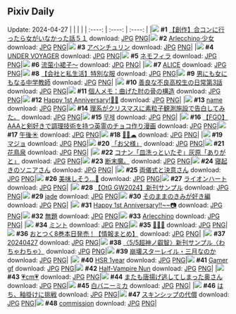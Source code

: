 ## Pixiv Daily
Update: 2024-04-27
|      |      |      |
| :----: | :----: | :----: |
|![](https://pixiv.microyu.workers.dev/c/240x480/img-master/img/2024/04/26/00/46/14/118157652_p0_master1200.jpg) **#1** [【創作】合コンに行ったら女がいなかった話５１](https://www.pixiv.net/artworks/118157652) download: [JPG](https://pixiv.microyu.workers.dev/img-original/img/2024/04/26/00/46/14/118157652_p0.jpg) [PNG](https://pixiv.microyu.workers.dev/img-original/img/2024/04/26/00/46/14/118157652_p0.png)|![](https://pixiv.microyu.workers.dev/c/240x480/img-master/img/2024/04/25/00/00/17/118131919_p0_master1200.jpg) **#2** [Arlecchino·少女](https://www.pixiv.net/artworks/118131919) download: [JPG](https://pixiv.microyu.workers.dev/img-original/img/2024/04/25/00/00/17/118131919_p0.jpg) [PNG](https://pixiv.microyu.workers.dev/img-original/img/2024/04/25/00/00/17/118131919_p0.png)|![](https://pixiv.microyu.workers.dev/c/240x480/img-master/img/2024/04/25/00/00/11/118131883_p0_master1200.jpg) **#3** [アベンチュリン](https://www.pixiv.net/artworks/118131883) download: [JPG](https://pixiv.microyu.workers.dev/img-original/img/2024/04/25/00/00/11/118131883_p0.jpg) [PNG](https://pixiv.microyu.workers.dev/img-original/img/2024/04/25/00/00/11/118131883_p0.png)|
|![](https://pixiv.microyu.workers.dev/c/240x480/img-master/img/2024/04/26/00/00/27/118157601_p0_master1200.jpg) **#4** [UNDER VOYAGER](https://www.pixiv.net/artworks/118157601) download: [JPG](https://pixiv.microyu.workers.dev/img-original/img/2024/04/26/00/00/27/118157601_p0.jpg) [PNG](https://pixiv.microyu.workers.dev/img-original/img/2024/04/26/00/00/27/118157601_p0.png)|![](https://pixiv.microyu.workers.dev/c/240x480/img-master/img/2024/04/26/07/30/01/118164364_p0_master1200.jpg) **#5** [ネモフィラ](https://www.pixiv.net/artworks/118164364) download: [JPG](https://pixiv.microyu.workers.dev/img-original/img/2024/04/26/07/30/01/118164364_p0.jpg) [PNG](https://pixiv.microyu.workers.dev/img-original/img/2024/04/26/07/30/01/118164364_p0.png)|![](https://pixiv.microyu.workers.dev/c/240x480/img-master/img/2024/04/25/14/00/06/118143641_p0_master1200.jpg) **#6** [流萤小裙子～](https://www.pixiv.net/artworks/118143641) download: [JPG](https://pixiv.microyu.workers.dev/img-original/img/2024/04/25/14/00/06/118143641_p0.jpg) [PNG](https://pixiv.microyu.workers.dev/img-original/img/2024/04/25/14/00/06/118143641_p0.png)|
|![](https://pixiv.microyu.workers.dev/c/240x480/img-master/img/2024/04/26/22/08/50/118157561_p0_master1200.jpg) **#7** [ALICE](https://www.pixiv.net/artworks/118157561) download: [JPG](https://pixiv.microyu.workers.dev/img-original/img/2024/04/26/22/08/50/118157561_p0.jpg) [PNG](https://pixiv.microyu.workers.dev/img-original/img/2024/04/26/22/08/50/118157561_p0.png)|![](https://pixiv.microyu.workers.dev/c/240x480/img-master/img/2024/04/26/12/00/15/118167723_p0_master1200.jpg) **#8** [【会社と私生活】特別な服](https://www.pixiv.net/artworks/118167723) download: [JPG](https://pixiv.microyu.workers.dev/img-original/img/2024/04/26/12/00/15/118167723_p0.jpg) [PNG](https://pixiv.microyu.workers.dev/img-original/img/2024/04/26/12/00/15/118167723_p0.png)|![](https://pixiv.microyu.workers.dev/c/240x480/img-master/img/2024/04/25/00/00/35/118132014_p0_master1200.jpg) **#9** [男にも女にもなる中学教師](https://www.pixiv.net/artworks/118132014) download: [JPG](https://pixiv.microyu.workers.dev/img-original/img/2024/04/25/00/00/35/118132014_p0.jpg) [PNG](https://pixiv.microyu.workers.dev/img-original/img/2024/04/25/00/00/35/118132014_p0.png)|
|![](https://pixiv.microyu.workers.dev/c/240x480/img-master/img/2024/04/26/00/01/37/118157775_p0_master1200.jpg) **#10** [善良な不良高校生の日常第3話](https://www.pixiv.net/artworks/118157775) download: [JPG](https://pixiv.microyu.workers.dev/img-original/img/2024/04/26/00/01/37/118157775_p0.jpg) [PNG](https://pixiv.microyu.workers.dev/img-original/img/2024/04/26/00/01/37/118157775_p0.png)|![](https://pixiv.microyu.workers.dev/c/240x480/img-master/img/2024/04/25/06/00/10/118137621_p0_master1200.jpg) **#11** [個人メモ：曲げた肘の骨の構造](https://www.pixiv.net/artworks/118137621) download: [JPG](https://pixiv.microyu.workers.dev/img-original/img/2024/04/25/06/00/10/118137621_p0.jpg) [PNG](https://pixiv.microyu.workers.dev/img-original/img/2024/04/25/06/00/10/118137621_p0.png)|![](https://pixiv.microyu.workers.dev/c/240x480/img-master/img/2024/04/26/12/00/08/118167692_p0_master1200.jpg) **#12** [Happy 1st Anniversary!🥂✨](https://www.pixiv.net/artworks/118167692) download: [JPG](https://pixiv.microyu.workers.dev/img-original/img/2024/04/26/12/00/08/118167692_p0.jpg) [PNG](https://pixiv.microyu.workers.dev/img-original/img/2024/04/26/12/00/08/118167692_p0.png)|
|![](https://pixiv.microyu.workers.dev/c/240x480/img-master/img/2024/04/25/14/00/07/118143642_p0_master1200.jpg) **#13** [name](https://www.pixiv.net/artworks/118143642) download: [JPG](https://pixiv.microyu.workers.dev/img-original/img/2024/04/25/14/00/07/118143642_p0.jpg) [PNG](https://pixiv.microyu.workers.dev/img-original/img/2024/04/25/14/00/07/118143642_p0.png)|![](https://pixiv.microyu.workers.dev/c/240x480/img-master/img/2024/04/25/20/41/33/118151395_p0_master1200.jpg) **#14** [理系がクリスマスに素粒子観測施設で告白してみた。](https://www.pixiv.net/artworks/118151395) download: [JPG](https://pixiv.microyu.workers.dev/img-original/img/2024/04/25/20/41/33/118151395_p0.jpg) [PNG](https://pixiv.microyu.workers.dev/img-original/img/2024/04/25/20/41/33/118151395_p0.png)|![](https://pixiv.microyu.workers.dev/c/240x480/img-master/img/2024/04/25/01/33/51/118134726_p0_master1200.jpg) **#15** [무제](https://www.pixiv.net/artworks/118134726) download: [JPG](https://pixiv.microyu.workers.dev/img-original/img/2024/04/25/01/33/51/118134726_p0.jpg) [PNG](https://pixiv.microyu.workers.dev/img-original/img/2024/04/25/01/33/51/118134726_p0.png)|
|![](https://pixiv.microyu.workers.dev/c/240x480/img-master/img/2024/04/25/19/59/50/118150181_p0_master1200.jpg) **#16** [【FGO】AAAと剣好きで調理技術を持つ英霊のチョコ作り漫画](https://www.pixiv.net/artworks/118150181) download: [JPG](https://pixiv.microyu.workers.dev/img-original/img/2024/04/25/19/59/50/118150181_p0.jpg) [PNG](https://pixiv.microyu.workers.dev/img-original/img/2024/04/25/19/59/50/118150181_p0.png)|![](https://pixiv.microyu.workers.dev/c/240x480/img-master/img/2024/04/25/00/39/19/118133425_p0_master1200.jpg) **#17** [午後☀️](https://www.pixiv.net/artworks/118133425) download: [JPG](https://pixiv.microyu.workers.dev/img-original/img/2024/04/25/00/39/19/118133425_p0.jpg) [PNG](https://pixiv.microyu.workers.dev/img-original/img/2024/04/25/00/39/19/118133425_p0.png)|![](https://pixiv.microyu.workers.dev/c/240x480/img-master/img/2024/04/26/00/00/03/118157473_p0_master1200.jpg) **#18** [🎡🌸☁](https://www.pixiv.net/artworks/118157473) download: [JPG](https://pixiv.microyu.workers.dev/img-original/img/2024/04/26/00/00/03/118157473_p0.jpg) [PNG](https://pixiv.microyu.workers.dev/img-original/img/2024/04/26/00/00/03/118157473_p0.png)|
|![](https://pixiv.microyu.workers.dev/c/240x480/img-master/img/2024/04/25/14/21/57/118143951_p0_master1200.jpg) **#19** [マジョ](https://www.pixiv.net/artworks/118143951) download: [JPG](https://pixiv.microyu.workers.dev/img-original/img/2024/04/25/14/21/57/118143951_p0.jpg) [PNG](https://pixiv.microyu.workers.dev/img-original/img/2024/04/25/14/21/57/118143951_p0.png)|![](https://pixiv.microyu.workers.dev/c/240x480/img-master/img/2024/04/25/00/30/02/118133143_p0_master1200.jpg) **#20** [「お父様」](https://www.pixiv.net/artworks/118133143) download: [JPG](https://pixiv.microyu.workers.dev/img-original/img/2024/04/25/00/30/02/118133143_p0.jpg) [PNG](https://pixiv.microyu.workers.dev/img-original/img/2024/04/25/00/30/02/118133143_p0.png)|![](https://pixiv.microyu.workers.dev/c/240x480/img-master/img/2024/04/25/00/00/09/118131878_p0_master1200.jpg) **#21** [花鳥泉](https://www.pixiv.net/artworks/118131878) download: [JPG](https://pixiv.microyu.workers.dev/img-original/img/2024/04/25/00/00/09/118131878_p0.jpg) [PNG](https://pixiv.microyu.workers.dev/img-original/img/2024/04/25/00/00/09/118131878_p0.png)|
|![](https://pixiv.microyu.workers.dev/c/240x480/img-master/img/2024/04/25/18/23/19/118147975_p0_master1200.jpg) **#22** [コナン「皿洗っといたぞ」灰原「ありがと」](https://www.pixiv.net/artworks/118147975) download: [JPG](https://pixiv.microyu.workers.dev/img-original/img/2024/04/25/18/23/19/118147975_p0.jpg) [PNG](https://pixiv.microyu.workers.dev/img-original/img/2024/04/25/18/23/19/118147975_p0.png)|![](https://pixiv.microyu.workers.dev/c/240x480/img-master/img/2024/04/25/05/01/12/118137111_p0_master1200.jpg) **#23** [断末魔。](https://www.pixiv.net/artworks/118137111) download: [JPG](https://pixiv.microyu.workers.dev/img-original/img/2024/04/25/05/01/12/118137111_p0.jpg) [PNG](https://pixiv.microyu.workers.dev/img-original/img/2024/04/25/05/01/12/118137111_p0.png)|![](https://pixiv.microyu.workers.dev/c/240x480/img-master/img/2024/04/25/00/05/38/118132333_p0_master1200.jpg) **#24** [寝起きのソニアさん](https://www.pixiv.net/artworks/118132333) download: [JPG](https://pixiv.microyu.workers.dev/img-original/img/2024/04/25/00/05/38/118132333_p0.jpg) [PNG](https://pixiv.microyu.workers.dev/img-original/img/2024/04/25/00/05/38/118132333_p0.png)|
|![](https://pixiv.microyu.workers.dev/c/240x480/img-master/img/2024/04/25/00/00/55/118132073_p0_master1200.jpg) **#25** [両儀式と決意さん](https://www.pixiv.net/artworks/118132073) download: [JPG](https://pixiv.microyu.workers.dev/img-original/img/2024/04/25/00/00/55/118132073_p0.jpg) [PNG](https://pixiv.microyu.workers.dev/img-original/img/2024/04/25/00/00/55/118132073_p0.png)|![](https://pixiv.microyu.workers.dev/c/240x480/img-master/img/2024/04/25/01/23/33/118134518_p0_master1200.jpg) **#26** [美味しそう…🍭](https://www.pixiv.net/artworks/118134518) download: [JPG](https://pixiv.microyu.workers.dev/img-original/img/2024/04/25/01/23/33/118134518_p0.jpg) [PNG](https://pixiv.microyu.workers.dev/img-original/img/2024/04/25/01/23/33/118134518_p0.png)|![](https://pixiv.microyu.workers.dev/c/240x480/img-master/img/2024/04/26/07/14/26/118164178_p0_master1200.jpg) **#27** [ライオンハート](https://www.pixiv.net/artworks/118164178) download: [JPG](https://pixiv.microyu.workers.dev/img-original/img/2024/04/26/07/14/26/118164178_p0.jpg) [PNG](https://pixiv.microyu.workers.dev/img-original/img/2024/04/26/07/14/26/118164178_p0.png)|
|![](https://pixiv.microyu.workers.dev/c/240x480/img-master/img/2024/04/26/02/38/51/118135723_p0_master1200.jpg) **#28** [【OtG GW2024】新刊サンプル](https://www.pixiv.net/artworks/118135723) download: [JPG](https://pixiv.microyu.workers.dev/img-original/img/2024/04/26/02/38/51/118135723_p0.jpg) [PNG](https://pixiv.microyu.workers.dev/img-original/img/2024/04/26/02/38/51/118135723_p0.png)|![](https://pixiv.microyu.workers.dev/c/240x480/img-master/img/2024/04/25/00/37/36/118133377_p0_master1200.jpg) **#29** [jade](https://www.pixiv.net/artworks/118133377) download: [JPG](https://pixiv.microyu.workers.dev/img-original/img/2024/04/25/00/37/36/118133377_p0.jpg) [PNG](https://pixiv.microyu.workers.dev/img-original/img/2024/04/25/00/37/36/118133377_p0.png)|![](https://pixiv.microyu.workers.dev/c/240x480/img-master/img/2024/04/26/22/53/53/118180879_p0_master1200.jpg) **#30** [そのままのきみが好き編](https://www.pixiv.net/artworks/118180879) download: [JPG](https://pixiv.microyu.workers.dev/img-original/img/2024/04/26/22/53/53/118180879_p0.jpg) [PNG](https://pixiv.microyu.workers.dev/img-original/img/2024/04/26/22/53/53/118180879_p0.png)|
|![](https://pixiv.microyu.workers.dev/c/240x480/img-master/img/2024/04/26/12/13/53/118167956_p0_master1200.jpg) **#31** [Happy 1st Anniversary!!~~📷](https://www.pixiv.net/artworks/118167956) download: [JPG](https://pixiv.microyu.workers.dev/img-original/img/2024/04/26/12/13/53/118167956_p0.jpg) [PNG](https://pixiv.microyu.workers.dev/img-original/img/2024/04/26/12/13/53/118167956_p0.png)|![](https://pixiv.microyu.workers.dev/c/240x480/img-master/img/2024/04/25/04/51/38/118137009_p0_master1200.jpg) **#32** [無題](https://www.pixiv.net/artworks/118137009) download: [JPG](https://pixiv.microyu.workers.dev/img-original/img/2024/04/25/04/51/38/118137009_p0.jpg) [PNG](https://pixiv.microyu.workers.dev/img-original/img/2024/04/25/04/51/38/118137009_p0.png)|![](https://pixiv.microyu.workers.dev/c/240x480/img-master/img/2024/04/26/19/43/49/118176271_p0_master1200.jpg) **#33** [Arlecchino](https://www.pixiv.net/artworks/118176271) download: [JPG](https://pixiv.microyu.workers.dev/img-original/img/2024/04/26/19/43/49/118176271_p0.jpg) [PNG](https://pixiv.microyu.workers.dev/img-original/img/2024/04/26/19/43/49/118176271_p0.png)|
|![](https://pixiv.microyu.workers.dev/c/240x480/img-master/img/2024/04/26/20/30/02/118177667_p0_master1200.jpg) **#34** [ミント](https://www.pixiv.net/artworks/118177667) download: [JPG](https://pixiv.microyu.workers.dev/img-original/img/2024/04/26/20/30/02/118177667_p0.jpg) [PNG](https://pixiv.microyu.workers.dev/img-original/img/2024/04/26/20/30/02/118177667_p0.png)|![](https://pixiv.microyu.workers.dev/c/240x480/img-master/img/2024/04/26/05/35/52/118163095_p0_master1200.jpg) **#35** [🐰🥚🐰](https://www.pixiv.net/artworks/118163095) download: [JPG](https://pixiv.microyu.workers.dev/img-original/img/2024/04/26/05/35/52/118163095_p0.jpg) [PNG](https://pixiv.microyu.workers.dev/img-original/img/2024/04/26/05/35/52/118163095_p0.png)|![](https://pixiv.microyu.workers.dev/c/240x480/img-master/img/2024/04/25/12/02/48/118141973_p0_master1200.jpg) **#36** [おとつく8巻本日発売！【情報まとめ】](https://www.pixiv.net/artworks/118141973) download: [JPG](https://pixiv.microyu.workers.dev/img-original/img/2024/04/25/12/02/48/118141973_p0.jpg) [PNG](https://pixiv.microyu.workers.dev/img-original/img/2024/04/25/12/02/48/118141973_p0.png)|
|![](https://pixiv.microyu.workers.dev/c/240x480/img-master/img/2024/04/26/17/18/24/118172621_p0_master1200.jpg) **#37** [20240427](https://www.pixiv.net/artworks/118172621) download: [JPG](https://pixiv.microyu.workers.dev/img-original/img/2024/04/26/17/18/24/118172621_p0.jpg) [PNG](https://pixiv.microyu.workers.dev/img-original/img/2024/04/26/17/18/24/118172621_p0.png)|![](https://pixiv.microyu.workers.dev/c/240x480/img-master/img/2024/04/25/14/55/21/118144377_p0_master1200.jpg) **#38** [〈5/5超神ノ叡智〉新刊サンプル〈わちゃわちゃ〉](https://www.pixiv.net/artworks/118144377) download: [JPG](https://pixiv.microyu.workers.dev/img-original/img/2024/04/25/14/55/21/118144377_p0.jpg) [PNG](https://pixiv.microyu.workers.dev/img-original/img/2024/04/25/14/55/21/118144377_p0.png)|![](https://pixiv.microyu.workers.dev/c/240x480/img-master/img/2024/04/26/20/41/11/118178008_p0_master1200.jpg) **#39** [崩壊スターレイル・三月なのか](https://www.pixiv.net/artworks/118178008) download: [JPG](https://pixiv.microyu.workers.dev/img-original/img/2024/04/26/20/41/11/118178008_p0.jpg) [PNG](https://pixiv.microyu.workers.dev/img-original/img/2024/04/26/20/41/11/118178008_p0.png)|
|![](https://pixiv.microyu.workers.dev/c/240x480/img-master/img/2024/04/26/21/22/05/118179345_p0_master1200.jpg) **#40** [HSR 1year](https://www.pixiv.net/artworks/118179345) download: [JPG](https://pixiv.microyu.workers.dev/img-original/img/2024/04/26/21/22/05/118179345_p0.jpg) [PNG](https://pixiv.microyu.workers.dev/img-original/img/2024/04/26/21/22/05/118179345_p0.png)|![](https://pixiv.microyu.workers.dev/c/240x480/img-master/img/2024/04/25/07/35/42/118138706_p0_master1200.jpg) **#41** [Gamer gf](https://www.pixiv.net/artworks/118138706) download: [JPG](https://pixiv.microyu.workers.dev/img-original/img/2024/04/25/07/35/42/118138706_p0.jpg) [PNG](https://pixiv.microyu.workers.dev/img-original/img/2024/04/25/07/35/42/118138706_p0.png)|![](https://pixiv.microyu.workers.dev/c/240x480/img-master/img/2024/04/25/00/00/31/118131996_p0_master1200.jpg) **#42** [Half-Vampire Nun](https://www.pixiv.net/artworks/118131996) download: [JPG](https://pixiv.microyu.workers.dev/img-original/img/2024/04/25/00/00/31/118131996_p0.jpg) [PNG](https://pixiv.microyu.workers.dev/img-original/img/2024/04/25/00/00/31/118131996_p0.png)|
|![](https://pixiv.microyu.workers.dev/c/240x480/img-master/img/2024/04/25/20/37/24/118151277_p0_master1200.jpg) **#43** [💗cm💗](https://www.pixiv.net/artworks/118151277) download: [JPG](https://pixiv.microyu.workers.dev/img-original/img/2024/04/25/20/37/24/118151277_p0.jpg) [PNG](https://pixiv.microyu.workers.dev/img-original/img/2024/04/25/20/37/24/118151277_p0.png)|![](https://pixiv.microyu.workers.dev/c/240x480/img-master/img/2024/04/25/00/19/44/118132242_p0_master1200.jpg) **#44** [またも唐揚げ逃してしまった奥さん](https://www.pixiv.net/artworks/118132242) download: [JPG](https://pixiv.microyu.workers.dev/img-original/img/2024/04/25/00/19/44/118132242_p0.jpg) [PNG](https://pixiv.microyu.workers.dev/img-original/img/2024/04/25/00/19/44/118132242_p0.png)|![](https://pixiv.microyu.workers.dev/c/240x480/img-master/img/2024/04/26/00/32/17/118158803_p0_master1200.jpg) **#45** [白バニーミカ](https://www.pixiv.net/artworks/118158803) download: [JPG](https://pixiv.microyu.workers.dev/img-original/img/2024/04/26/00/32/17/118158803_p0.jpg) [PNG](https://pixiv.microyu.workers.dev/img-original/img/2024/04/26/00/32/17/118158803_p0.png)|
|![](https://pixiv.microyu.workers.dev/c/240x480/img-master/img/2024/04/25/17/44/29/118147052_p0_master1200.jpg) **#46** [はち、釉掛けに挑戦](https://www.pixiv.net/artworks/118147052) download: [JPG](https://pixiv.microyu.workers.dev/img-original/img/2024/04/25/17/44/29/118147052_p0.jpg) [PNG](https://pixiv.microyu.workers.dev/img-original/img/2024/04/25/17/44/29/118147052_p0.png)|![](https://pixiv.microyu.workers.dev/c/240x480/img-master/img/2024/04/26/19/00/09/118175008_p0_master1200.jpg) **#47** [スキンシップの代償](https://www.pixiv.net/artworks/118175008) download: [JPG](https://pixiv.microyu.workers.dev/img-original/img/2024/04/26/19/00/09/118175008_p0.jpg) [PNG](https://pixiv.microyu.workers.dev/img-original/img/2024/04/26/19/00/09/118175008_p0.png)|![](https://pixiv.microyu.workers.dev/c/240x480/img-master/img/2024/04/26/10/54/03/118166640_p0_master1200.jpg) **#48** [commission](https://www.pixiv.net/artworks/118166640) download: [JPG](https://pixiv.microyu.workers.dev/img-original/img/2024/04/26/10/54/03/118166640_p0.jpg) [PNG](https://pixiv.microyu.workers.dev/img-original/img/2024/04/26/10/54/03/118166640_p0.png)|
